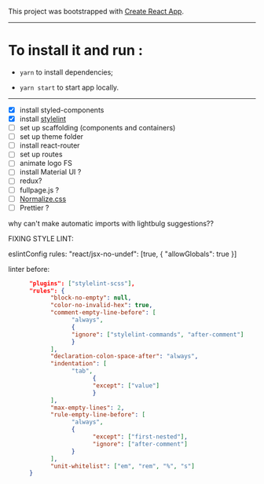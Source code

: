 This project was bootstrapped with [Create React App](https://github.com/facebook/create-react-app).

---
# To install it and run : 
- `yarn` to install dependencies;

- `yarn start` to start app locally.

---

- [x] install styled-components
- [x] install [stylelint](https://github.com/styled-components/stylelint-processor-styled-components)
- [ ] set up scaffolding (components and containers)
- [ ] set up theme folder
- [ ] install react-router
- [ ] set up routes
- [ ] animate logo FS
- [ ] install Material UI ? 
- [ ] redux?  
- [ ] fullpage.js ?
- [ ] [Normalize.css](http://necolas.github.io/normalize.css/)
- [ ] Prettier ?

why can't make automatic imports with lightbulg suggestions??


FIXING STYLE LINT: 

eslintConfig rules: 
      "react/jsx-no-undef": [true, { "allowGlobals": true }]

linter before: 

```json
      "plugins": ["stylelint-scss"],
      "rules": {
            "block-no-empty": null,
            "color-no-invalid-hex": true,
            "comment-empty-line-before": [
                  "always",
                  {
                  "ignore": ["stylelint-commands", "after-comment"]
                  }
            ],
            "declaration-colon-space-after": "always",
            "indentation": [
                  "tab",
                        {
                        "except": ["value"]
                        }
            ],
            "max-empty-lines": 2,
            "rule-empty-line-before": [
                  "always",
                  {
                        "except": ["first-nested"],
                        "ignore": ["after-comment"]
                  }
            ],
            "unit-whitelist": ["em", "rem", "%", "s"]
      }
  ```